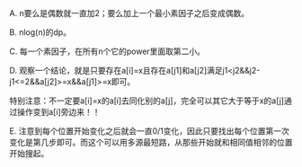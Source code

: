 A. n要么是偶数就一直加2；要么加上一个最小素因子之后变成偶数。

B. nlog(n)的dp。

C. 每一个素因子，在所有n个它的power里面取第二小。

D. 观察一个结论，就是只要存在a[i]=x且存在a[j1]和a[j2]满足j1<j2&&j2-j1<=2&&a[j2]>=x&&a[j1]>=x即可。

   特别注意：不一定要a[i]=x的a[i]去同化别的a[j]，完全可以其它大于等于x的a[j]通过操作变到a[i]旁边来！！
   
E. 注意到每个位置开始变化之后就会一直0/1变化，因此只要找出每个位置第一次变化是第几步即可。而这个可以用多源最短路，从那些开始就和相同值相邻的位置开始搜起。
